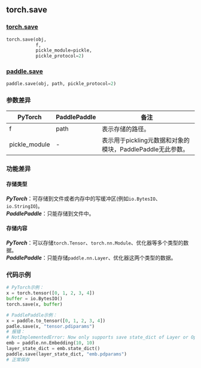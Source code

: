 ## torch.save
### [torch.save](https://pytorch.org/docs/stable/generated/torch.save.html?highlight=save#torch.save)

```python
torch.save(obj,
           f,
           pickle_module=pickle,
           pickle_protocol=2)
```

### [paddle.save](https://www.paddlepaddle.org.cn/documentation/docs/zh/api/paddle/save_cn.html#save)

```python
paddle.save(obj, path, pickle_protocol=2)
```

### 参数差异
| PyTorch       | PaddlePaddle | 备注                                                   |
| ------------- | ------------ | ------------------------------------------------------ |
| f        | path          | 表示存储的路径。                   |
| pickle_module          | -        | 表示用于pickling元数据和对象的模块，PaddlePaddle无此参数。                       |


### 功能差异

#### 存储类型
***PyTorch***：可存储到文件或者内存中的写缓冲区(例如`io.BytesIO`、`io.StringIO`)。  
***PaddlePaddle***：只能存储到文件中。

#### 存储内容
***PyTorch***：可以存储`torch.Tensor`、`torch.nn.Module`、优化器等多个类型的数据。  
***PaddlePaddle***：只能存储`paddle.nn.Layer`、优化器这两个类型的数据。


### 代码示例
``` python
# PyTorch示例：
x = torch.tensor([0, 1, 2, 3, 4])
buffer = io.BytesIO()
torch.save(x, buffer)
```

``` python
# PaddlePaddle示例：
x = paddle.to_tensor([0, 1, 2, 3, 4])
padle.save(x, "tensor.pdiparams")
# 报错：
# NotImplementedError: Now only supports save state_dict of Layer or Optimizer, expect dict, but received <class 'paddle.VarBase'>.
emb = paddle.nn.Embedding(10, 10)
layer_state_dict = emb.state_dict()
paddle.save(layer_state_dict, "emb.pdparams")
# 正常保存
```
